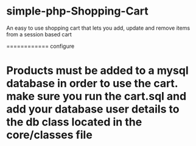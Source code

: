 simple-php-Shopping-Cart
========================

An easy to use shopping cart that lets you add, update and remove items from a session based cart 

============
configure

Products must be added to a mysql database in order to use the cart.
make sure you run the cart.sql and add your database user details to the db class located in the core/classes file
==========
